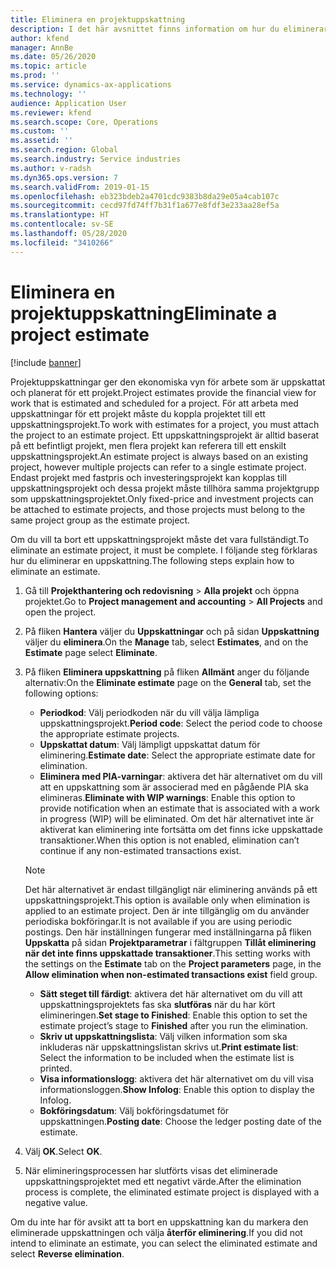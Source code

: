 ```yaml
---
title: Eliminera en projektuppskattning
description: I det här avsnittet finns information om hur du eliminerar en projektuppskattning när den är slutförd.
author: kfend
manager: AnnBe
ms.date: 05/26/2020
ms.topic: article
ms.prod: ''
ms.service: dynamics-ax-applications
ms.technology: ''
audience: Application User
ms.reviewer: kfend
ms.search.scope: Core, Operations
ms.custom: ''
ms.assetid: ''
ms.search.region: Global
ms.search.industry: Service industries
ms.author: v-radsh
ms.dyn365.ops.version: 7
ms.search.validFrom: 2019-01-15
ms.openlocfilehash: eb323bdeb2a4701cdc9383b8da29e05a4cab107c
ms.sourcegitcommit: cecd97fd74ff7b31f1a677e8fdf3e233aa28ef5a
ms.translationtype: HT
ms.contentlocale: sv-SE
ms.lasthandoff: 05/28/2020
ms.locfileid: "3410266"
---
```

# <a name="eliminate-a-project-estimate"></a><span data-ttu-id="88a62-103">Eliminera en projektuppskattning</span><span class="sxs-lookup"><span data-stu-id="88a62-103">Eliminate a project estimate</span></span>

[!include [banner](../includes/banner.md)]

<span data-ttu-id="88a62-104">Projektuppskattningar ger den ekonomiska vyn för arbete som är uppskattat och planerat för ett projekt.</span><span class="sxs-lookup"><span data-stu-id="88a62-104">Project estimates provide the financial view for work that is estimated and scheduled for a project.</span></span> <span data-ttu-id="88a62-105">För att arbeta med uppskattningar för ett projekt måste du koppla projektet till ett uppskattningsprojekt.</span><span class="sxs-lookup"><span data-stu-id="88a62-105">To work with estimates for a project, you must attach the project to an estimate project.</span></span> <span data-ttu-id="88a62-106">Ett uppskattningsprojekt är alltid baserat på ett befintligt projekt, men flera projekt kan referera till ett enskilt uppskattningsprojekt.</span><span class="sxs-lookup"><span data-stu-id="88a62-106">An estimate project is always based on an existing project, however multiple projects can refer to a single estimate project.</span></span> <span data-ttu-id="88a62-107">Endast projekt med fastpris och investeringsprojekt kan kopplas till uppskattningsprojekt och dessa projekt måste tillhöra samma projektgrupp som uppskattningsprojektet.</span><span class="sxs-lookup"><span data-stu-id="88a62-107">Only fixed-price and investment projects can be attached to estimate projects, and those projects must belong to the same project group as the estimate project.</span></span>

<span data-ttu-id="88a62-108">Om du vill ta bort ett uppskattningsprojekt måste det vara fullständigt.</span><span class="sxs-lookup"><span data-stu-id="88a62-108">To eliminate an estimate project, it must be complete.</span></span> <span data-ttu-id="88a62-109">I följande steg förklaras hur du eliminerar en uppskattning.</span><span class="sxs-lookup"><span data-stu-id="88a62-109">The following steps explain how to eliminate an estimate.</span></span>

1. <span data-ttu-id="88a62-110">Gå till **Projekthantering och redovisning** > **Alla projekt** och öppna projektet.</span><span class="sxs-lookup"><span data-stu-id="88a62-110">Go to **Project management and accounting** > **All Projects** and open the project.</span></span> 
2. <span data-ttu-id="88a62-111">På fliken **Hantera** väljer du **Uppskattningar** och på sidan **Uppskattning** väljer du **eliminera**.</span><span class="sxs-lookup"><span data-stu-id="88a62-111">On the **Manage** tab, select **Estimates**, and on the **Estimate** page select **Eliminate**.</span></span>
3. <span data-ttu-id="88a62-112">På fliken **Eliminera uppskattning** på fliken **Allmänt** anger du följande alternativ:</span><span class="sxs-lookup"><span data-stu-id="88a62-112">On the **Eliminate estimate** page on the **General** tab, set the following options:</span></span>

   - <span data-ttu-id="88a62-113">**Periodkod**: Välj periodkoden när du vill välja lämpliga uppskattningsprojekt.</span><span class="sxs-lookup"><span data-stu-id="88a62-113">**Period code**: Select the period code to choose the appropriate estimate projects.</span></span> 
   - <span data-ttu-id="88a62-114">**Uppskattat datum**: Välj lämpligt uppskattat datum för eliminering.</span><span class="sxs-lookup"><span data-stu-id="88a62-114">**Estimate date**: Select the appropriate estimate date for elimination.</span></span>
   - <span data-ttu-id="88a62-115">**Eliminera med PIA-varningar**: aktivera det här alternativet om du vill att en uppskattning som är associerad med en pågående PIA ska elimineras.</span><span class="sxs-lookup"><span data-stu-id="88a62-115">**Eliminate with WIP warnings**: Enable this option to provide notification when an estimate that is associated with a work in progress (WIP) will be eliminated.</span></span> <span data-ttu-id="88a62-116">Om det här alternativet inte är aktiverat kan eliminering inte fortsätta om det finns icke uppskattade transaktioner.</span><span class="sxs-lookup"><span data-stu-id="88a62-116">When this option is not enabled, elimination can’t continue if any non-estimated transactions exist.</span></span> 
   > [!NOTE]
   > <span data-ttu-id="88a62-117">Det här alternativet är endast tillgängligt när eliminering används på ett uppskattningsprojekt.</span><span class="sxs-lookup"><span data-stu-id="88a62-117">This option is available only when elimination is applied to an estimate project.</span></span> <span data-ttu-id="88a62-118">Den är inte tillgänglig om du använder periodiska bokföringar.</span><span class="sxs-lookup"><span data-stu-id="88a62-118">It is not available if you are using periodic postings.</span></span> <span data-ttu-id="88a62-119">Den här inställningen fungerar med inställningarna på fliken **Uppskatta** på sidan **Projektparametrar** i fältgruppen **Tillåt eliminering när det inte finns uppskattade transaktioner**.</span><span class="sxs-lookup"><span data-stu-id="88a62-119">This setting works with the settings on the **Estimate** tab on the **Project parameters** page, in the **Allow elimination when non-estimated transactions exist** field group.</span></span>
   - <span data-ttu-id="88a62-120">**Sätt steget till färdigt**: aktivera det här alternativet om du vill att uppskattningsprojektets fas ska **slutföras** när du har kört elimineringen.</span><span class="sxs-lookup"><span data-stu-id="88a62-120">**Set stage to Finished**: Enable this option to set the estimate project’s stage to **Finished** after you run the elimination.</span></span>
   - <span data-ttu-id="88a62-121">**Skriv ut uppskattningslista**: Välj vilken information som ska inkluderas när uppskattningslistan skrivs ut.</span><span class="sxs-lookup"><span data-stu-id="88a62-121">**Print estimate list**: Select the information to be included when the estimate list is printed.</span></span>
   - <span data-ttu-id="88a62-122">**Visa informationslogg**: aktivera det här alternativet om du vill visa informationsloggen.</span><span class="sxs-lookup"><span data-stu-id="88a62-122">**Show Infolog**: Enable this option to display the Infolog.</span></span>
   - <span data-ttu-id="88a62-123">**Bokföringsdatum**: Välj bokföringsdatumet för uppskattningen.</span><span class="sxs-lookup"><span data-stu-id="88a62-123">**Posting date**: Choose the ledger posting date of the estimate.</span></span>

4.  <span data-ttu-id="88a62-124">Välj **OK**.</span><span class="sxs-lookup"><span data-stu-id="88a62-124">Select **OK**.</span></span>
5. <span data-ttu-id="88a62-125">När elimineringsprocessen har slutförts visas det eliminerade uppskattningsprojektet med ett negativt värde.</span><span class="sxs-lookup"><span data-stu-id="88a62-125">After the elimination process is complete, the eliminated estimate project is displayed with a negative value.</span></span> 

<span data-ttu-id="88a62-126">Om du inte har för avsikt att ta bort en uppskattning kan du markera den eliminerade uppskattningen och välja **återför eliminering**.</span><span class="sxs-lookup"><span data-stu-id="88a62-126">If you did not intend to eliminate an estimate, you can select the eliminated estimate and select **Reverse elimination**.</span></span>   

